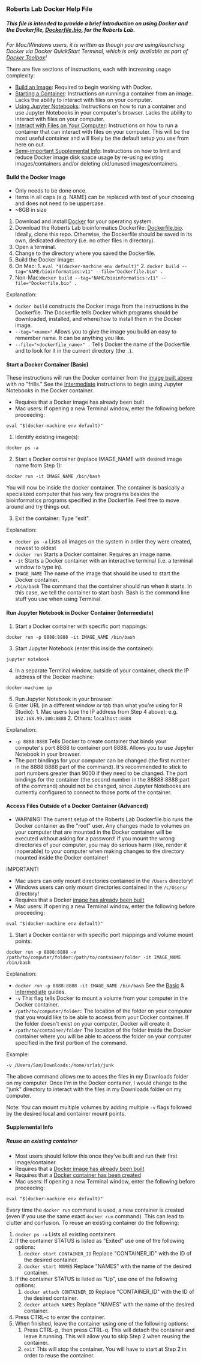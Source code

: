 ###  Roberts Lab Docker Help File
 
##### <em>This file is intended to provide a brief introduction on using Docker and the Dockerfile, [Dockerfile.bio](https://github.com/sr320/LabDocs/blob/master/code/dockerfiles/Dockerfile.bio), for the Roberts Lab.
 
 For Mac/Windows users, it is written as though you are using/launching Docker via Docker QuickStart Terminal, which is only available as part of [Docker Toolbox](https://www.docker.com/products/docker-toolbox)!</em>
 
 There are five sections of instructions, each with increasing usage complexity:
 
 - [Build an Image](#build): Required to begin working with Docker.
 - [Starting a Container](#basic): Instructions on running a container from an image. Lacks the ability to interact with files on your computer.
 - [Using Jupyter Notebooks](#intermediate): Instructions on how to run a container and use Jupyter Notebooks in your computer's browser. Lacks the ability to interact with files on your computer.
 - [Interact with Files on Your Computer](#advanced): Instructions on how to run a container that can interact with files on your computer. This will be the most useful container and will likely be the default setup you use from here on out.
 - [Semi-important Supplemental Info](#supplemental): Instructions on how to limit and reduce Docker image disk space usage by re-using existing images/containers and/or deleting old/unused images/containers.
 
####  <a name="build"></a>Build the Docker Image
 
 - Only needs to be done once.
 - Items in all caps (e.g. NAME) can be replaced with text of your choosing and does not need to be uppercase.
 - ~8GB in size
 
 1. Download and install [Docker](https://www.docker.com/) for your operating system.
 2. Download the Roberts Lab bioinformatics Dockerfile: [Dockerfile.bio](https://github.com/sr320/LabDocs/blob/master/code/dockerfiles/Dockerfile.bio). Ideally, clone this repo. Otherwise, the Dockerfile should be saved in its own, dedicated directory (i.e. no other files in directory).
 3. Open a terminal.
 4. Change to the directory where you saved the Dockerfile.
 5. Build the Docker image:
   1. On Mac: 
     1. ```eval "$(docker-machine env default)"```
     2. ```docker build --tag="NAME/bioinformatics:v11" --file="Dockerfile.bio" .```
   2. Non-Mac:```docker build --tag="NAME/bioinformatics:v11" --file="Dockerfile.bio" .```
 
 Explanation:
 - ```docker build``` constructs the Docker image from the instructions in the Dockerfile. The Dockerfile tells Docker which programs should be downloaded, installed, and where/how to install them in the Docker image.
 - ```--tag="<name>"``` Allows you to give the image you build an easy to remember name. It can be anything you like.
 - ```--file="<dockerfile_name>" .``` Tells Docker the name of the Dockerfile and to look for it in the current directory (the ```.```).
 
####  <a name="basic"></a>Start a Docker Container (Basic)
 
 These instructions will run the Docker container from the [image built above](#build) with no "frills." See the [Intermediate](#intermediate) instructions to begin using Jupyter Notebooks in the Docker container.
 
 - Requires that a Docker image has already been built
 - Mac users: If opening a new Terminal window, enter the following before proceeding:
 
 ```eval "$(docker-machine env default)"```
 
 1. Identify existing image(s):
 
   ```docker ps -a```
   
 2. Start a Docker container (replace IMAGE_NAME with desired image name from Step 1): 
 
   ```docker run -it IMAGE_NAME /bin/bash```
 
   You will now be inside the docker container. The container is basically a specialized computer that has very few programs besides the bioinformatics programs specified in the Dockerfile. Feel free to move around and try things out.
 
 3. Exit the container: Type "exit".
 
 
 Explanation:
 
 - ```docker ps -a``` Lists all images on the system in order they were created, newest to oldest
 - ```docker run``` Starts a Docker container. Requires an image name.
 - ```-it``` Starts a Docker container with an interactive terminal (i.e. a terminal window to type in).
 - ```IMAGE_NAME``` The name of the image that should be used to start the Docker container.
 - ```/bin/bash``` The command that the container should run when it starts. In this case, we tell the container to start bash. Bash is the command line stuff you use when using Terminal.
 
####  <a name="intermediate"></a>Run Jupyter Notebook in Docker Container (Intermediate)
 
 1. Start a Docker container with specific port mappings:
 
   ```docker run -p 8888:8888 -it IMAGE_NAME /bin/bash```
   
 3. Start Jupyter Notebook (enter this inside the container):
 
   ```jupyter notebook```
   
 4. In a separate Terminal window, outside of your container, check the IP address of the Docker machine:
 
   ```docker-machine ip```
 
 5. Run Jupyter Notebook in your browser:
   1. Enter URL (in a different window or tab than what you're using for R Studio):
     1. Mac users (use the IP address from Step 4 above): e.g. ```192.168.99.100:8888```
     2. Others: ```localhost:8888```
 
 Explanation:
 - ```-p 8888:8888``` Tells Docker to create container that binds your computer's port 8888 to container port 8888. Allows you to use Jupyter Notebook in your browser.
 - The port bindings for your computer can be changed (the first number in the 8888:8888 part of the command). It's recommended to stick to port numbers greater than 9000 if they need to be changed. The port bindings for the container (the second number in the 88888:8888 part of the command) should not be changed, since Jupyter Notebooks are currently configured to connect to those ports of the container. 
 
####  <a name="advanced"></a>Access Files Outside of a Docker Container (Advanced)
 
 - WARNING! The current setup of the Roberts Lab Dockerfile.bio runs the Docker container as the "root" user. Any changes made to volumes on your computer that are mounted in the Docker container will be executed without asking for a password! If you mount the wrong directories of your computer, you may do serious harm (like, render it inoperable) to your computer when making changes to the directory mounted inside the Docker container!
 
 IMPORTANT! 
 
 - Mac users can only mount directories contained in the ```/Users``` directory! 
 - Windows users can only mount directories contained in the ```/c/Users/``` directory!
 - Requires that a Docker [image has already been built](#build)
 - Mac users: If opening a new Terminal window, enter the following before proceeding:
 
 ```eval "$(docker-machine env default)"```
 
 1. Start a Docker container with specific port mappings and volume mount points:
 
   ```docker run -p 8888:8888 -v /path/to/computer/folder:/path/to/container/folder -it IMAGE_NAME /bin/bash```
 
 Explanation:
 
 - ```docker run -p 8888:8888 -it IMAGE_NAME /bin/bash``` See the [Basic](#basic) & [Intermediate](#intermediate) guides.
 - ```-v``` This flag tells Docker to mount a volume from your computer in the Docker container.
 - ```/path/to/computer/folder:``` The location of the folder on your computer that you would like to be able to access from your Docker container. If the folder doesn't exist on your computer, Docker will create it.
 - ```/path/to/container/folder``` The location of the folder inside the Docker container where you will be able to access the folder on your computer specified in the first portion of the command.
 
 Example: 
 
 ```-v /Users/Sam/Downloads:/home/srlab/junk```
 
The above command allows me to acces the files in my Downloads folder on my computer. Once I'm in the Docker container, I would change to the "junk" directory to interact with the files in my Downloads folder on my computer.
 
 
Note: You can mount multiple volumes by adding multiple ```-v``` flags followed by the desired local and container mount points.
 
#### <a name="supplemental"></a>Supplemental Info
##### Reuse an existing container
 - Most users should follow this once they've built and run their first image/container.
 - Requires that a [Docker image has already been built](#build)
 - Requires that a [Docker container has been created](#basic)
 - Mac users: If opening a new Terminal window, enter the following before proceeding:
 
 ```eval "$(docker-machine env default)"```
 
 Every time the ```docker run``` command is used, a new container is created (even if you use the same exact ```docker run``` command). This can lead to clutter and confusion. To reuse an existing container do the following:
 
 1. ```docker ps -a``` Lists all existing containers
 2. If the container STATUS is listed as "Exited" use one of the following options:
     1. ```docker start CONTAINER_ID``` Replace "CONTAINER_ID" with the ID of the desired container.
     2. ```docker start NAMES``` Replace "NAMES" with the name of the desired container.
 3. If the container STATUS is listed as "Up", use one of the following options:
     1. ```docker attach CONTAINER_ID``` Replace "CONTAINER_ID" with the ID of the desired container.
     2. ```docker attach NAMES``` Replace "NAMES" with the name of the desired container.
 4. Press CTRL-c to enter the container.
 5. When finished, leave the container using one of the following options:
     1. Press CTRL-p, then press CTRL-q. This will detach the container and leave it running. This will allow you to skip Step 2 when reusing the container.
     2. ```exit``` This will stop the container. You will have to start at Step 2 in order to reuse the container.
